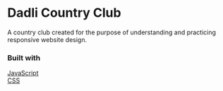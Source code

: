 # Dadli Country Club

A country club created for the purpose of understanding and practicing responsive website design.

### Built with

[JavaScript](www.javascript.com) \
[CSS](https://developer.mozilla.org/en-US/docs/Web/CSS)

